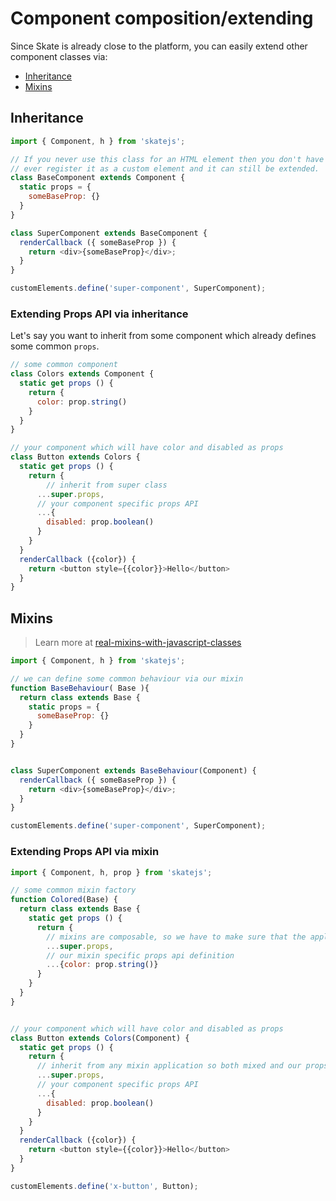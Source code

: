 # Component composition/extending

Since Skate is already close to the platform, you can easily extend other component classes via:

- [Inheritance](#inheritance)
- [Mixins](#mixins)

## Inheritance

```js
import { Component, h } from 'skatejs';

// If you never use this class for an HTML element then you don't have to
// ever register it as a custom element and it can still be extended.
class BaseComponent extends Component {
  static props = {
    someBaseProp: {}
  }
}

class SuperComponent extends BaseComponent {
  renderCallback ({ someBaseProp }) {
    return <div>{someBaseProp}</div>;
  }
}

customElements.define('super-component', SuperComponent);
```

### Extending Props API via inheritance

Let's say you want to inherit from some component which already defines some common `props`.

```js
// some common component
class Colors extends Component {
  static get props () {
    return {
      color: prop.string()
    }
  }
}

// your component which will have color and disabled as props
class Button extends Colors {
  static get props () {
    return {
        // inherit from super class
      ...super.props,
      // your component specific props API
      ...{
        disabled: prop.boolean()
      }
    }
  }
  renderCallback ({color}) {
    return <button style={{color}}>Hello</button>
  }
}
```


## Mixins

> Learn more at [real-mixins-with-javascript-classes](http://justinfagnani.com/2015/12/21/real-mixins-with-javascript-classes/)

```js
import { Component, h } from 'skatejs';

// we can define some common behaviour via our mixin
function BaseBehaviour( Base ){
  return class extends Base {
    static props = {
      someBaseProp: {}
    }
  }
}


class SuperComponent extends BaseBehaviour(Component) {
  renderCallback ({ someBaseProp }) {
    return <div>{someBaseProp}</div>;
  }
}

customElements.define('super-component', SuperComponent);
```


### Extending Props API via mixin

```js
import { Component, h, prop } from 'skatejs';

// some common mixin factory
function Colored(Base) {
  return class extends Base {
    static get props () {
      return {
        // mixins are composable, so we have to make sure that the apply chain will always continue
        ...super.props,
        // our mixin specific props api definition
        ...{color: prop.string()}
      }
    }
  }
}


// your component which will have color and disabled as props
class Button extends Colors(Component) {
  static get props () {
    return {
      // inherit from any mixin application so both mixed and our props will be applied
      ...super.props,
      // your component specific props API
      ...{
        disabled: prop.boolean()
      }
    }
  }
  renderCallback ({color}) {
    return <button style={{color}}>Hello</button>
  }
}

customElements.define('x-button', Button);
```
